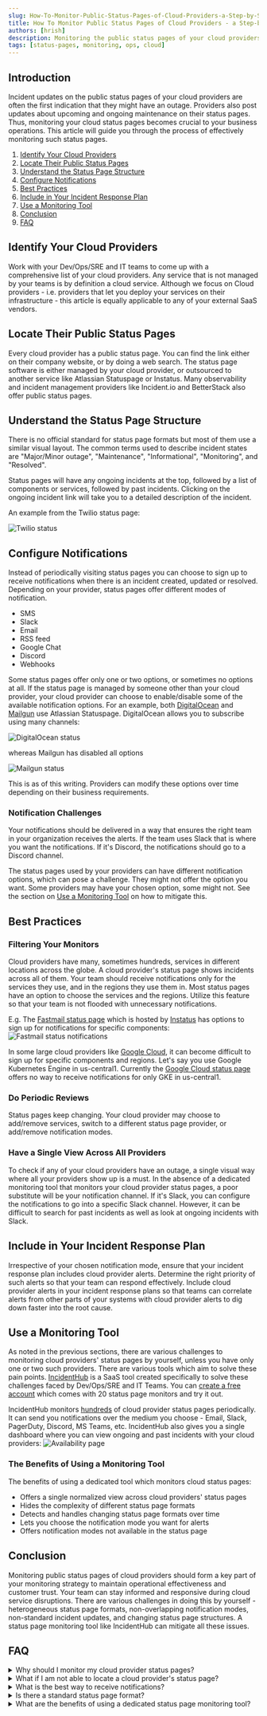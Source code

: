 ```yaml
---
slug: How-To-Monitor-Public-Status-Pages-of-Cloud-Providers-a-Step-by-Step-Approach
title: How To Monitor Public Status Pages of Cloud Providers - a Step-by-Step Approach
authors: [hrish]
description: Monitoring the public status pages of your cloud providers is a crucial part of your monitoring to ensure business operations continuity.
tags: [status-pages, monitoring, ops, cloud]
---
```


## Introduction

Incident updates on the public status pages of your cloud providers are often the first indication that they might have an outage.
Providers also post updates about upcoming and ongoing maintenance on their status pages. Thus, monitoring your cloud
status pages becomes crucial to your business operations. This article will guide you through the process of 
effectively monitoring such status pages.

1. [Identify Your Cloud Providers](#identify-your-cloud-providers)
2. [Locate Their Public Status Pages](#locate-their-public-status-pages)
3. [Understand the Status Page Structure](#understand-the-status-page-structure)
4. [Configure Notifications](#configure-notifications)
5. [Best Practices](#best-practices)
6. [Include in Your Incident Response Plan](#incident-response-plan)
7. [Use a Monitoring Tool](#use-a-monitoring-tool)
8. [Conclusion](#conclusion)
9. [FAQ](#faq)

## Identify Your Cloud Providers
Work with your Dev/Ops/SRE and IT teams to come up with a comprehensive list of your cloud providers.
Any service that is not managed by your teams is by definition a cloud service. Although we focus on
Cloud providers - i.e. providers that let you deploy your services on their infrastructure - this article is equally 
applicable to any of your external SaaS vendors.

## Locate Their Public Status Pages
Every cloud provider has a public status page. You can find the link either on their company website, or by doing a web search.
The status page software is either managed by your cloud provider, or outsourced to another service like Atlassian Statuspage or 
Instatus. Many observability and incident management providers like Incident.io and BetterStack also offer public status pages.

## Understand the Status Page Structure
There is no official standard for status page formats but most of them use a similar visual layout.
The common terms used to describe incident states are "Major/Minor outage", "Maintenance", "Informational", "Monitoring",
and "Resolved".

Status pages will have any ongoing incidents at the top, followed by a list of components or services, followed by past 
incidents. Clicking on the ongoing incident link will take you to a detailed description of the incident. 

An example from the Twilio status page:

![Twilio status](/img/twilio-incident.png)

## Configure Notifications
Instead of periodically visiting status pages you can choose to sign up to receive notifications when there is an incident created, updated or resolved.
Depending on your provider, status pages offer different modes of notification.
- SMS
- Slack
- Email
- RSS feed
- Google Chat
- Discord
- Webhooks

Some status pages offer only one or two options, or sometimes no options at all. 
If the status page is managed by someone other than your cloud provider, your cloud provider
can choose to enable/disable some of the available notification options. For an example, both [DigitalOcean](https://status.digitalocean.com/)
 and [Mailgun](https://status.mailgun.com/) use Atlassian Statuspage. DigitalOcean allows you to subscribe using many channels:

![DigitalOcean status](/img/digital-ocean-status-page.png)

whereas Mailgun has disabled all options

![Mailgun status](/img/mailgun-status.png)

This is as of this writing. Providers can modify these options over time depending on their business requirements.

### Notification Challenges
Your notifications should be delivered in a way that ensures the right team in your organization receives the alerts.
If the team uses Slack that is where you want the notifications. If it's Discord, the notifications should go to a Discord channel.

The status pages used by your providers can have different notification options, which can pose a challenge. They might not
offer the option you want. Some providers may have your chosen option, some might not. See the section on [Use a Monitoring Tool](#use-a-monitoring-tool) on how
to mitigate this.

## Best Practices

### Filtering Your Monitors
Cloud providers have many, sometimes hundreds, services in different locations across the globe. A cloud provider's status page
shows incidents across all of them. Your team should receive notifications only for the services they use, and in the regions they use them in. 
Most status pages have an option to choose the services and the regions. Utilize this feature so that your team is not flooded with unnecessary
notifications.

E.g. The [Fastmail status page](https://fastmailstatus.com) which is hosted by [Instatus](https://instatus.com) has options to sign up for notifications for specific components:
![Fastmail status notifications](/img/fastmail-status.png)

In some large cloud providers like [Google Cloud](https://incidenthub.cloud/service/googlecloudplatform), it can become difficult to sign up for specific components and regions.
Let's say you use Google Kubernetes Engine in us-central1. Currently the [Google Cloud status page](https://status.cloud.google.com/) offers no way to receive notifications for only GKE in us-central1.

### Do Periodic Reviews
Status pages keep changing. Your cloud provider may choose to add/remove services, switch to a different status page provider, or add/remove notification modes. 

### Have a Single View Across All Providers
To check if any of your cloud providers have an outage, a single visual way where all your providers show up is a must. In the absence of a dedicated monitoring tool that monitors your cloud
 provider status pages, a poor substitute will be your notification channel. If it's Slack, you can configure the  notifications to go into a specific Slack channel. However, it can be difficult
  to search for past incidents as well as look at ongoing incidents with Slack. 

## Include in Your Incident Response Plan
Irrespective of your chosen notification mode, ensure that your incident response plan includes cloud provider alerts. Determine the right priority of such alerts so that your team can
 respond effectively. Include cloud provider alerts in your incident response plans so that teams can correlate alerts from other parts of your systems with cloud provider alerts to dig down faster into the root cause.

## Use a Monitoring Tool
As noted in the previous sections, there are various challenges to monitoring cloud providers' status pages by yourself, unless you have only one or two such providers. There are various tools which aim to solve these pain points.
 [IncidentHub](https://incidenthub.cloud) is a SaaS tool created specifically to solve these challenges faced by Dev/Ops/SRE and IT Teams. You can [create a free account](https://incidenthub.cloud/sign-up)
  which comes with 20 status page monitors and try it out.

IncidentHub monitors [hundreds](https://incidenthub.cloud/services) of cloud provider status pages periodically. It can send you notifications over the medium you choose - Email, Slack, PagerDuty, Discord, MS Teams, etc. 
IncidentHub also gives you a single dashboard where you can view ongoing and past incidents with your cloud providers:
![Availability page](/img/availability-page.png)

### The Benefits of Using a Monitoring Tool
The benefits of using a dedicated tool which monitors cloud status pages:
- Offers a single normalized view across cloud providers' status pages
- Hides the complexity of different status page formats
- Detects and handles changing status page formats over time
- Lets you choose the notification mode you want for alerts
- Offers notification modes not available in the status page

## Conclusion
Monitoring public status pages of cloud providers should form a key part of your monitoring strategy to maintain operational effectiveness and customer trust. 
Your team can stay informed and responsive during cloud service disruptions. There are various challenges in doing this by yourself - heterogeneous status page formats, 
non-overlapping notification modes, non-standard incident updates, and changing status page structures. A status page monitoring tool like IncidentHub can mitigate all these issues.

## FAQ
<details>
<summary>Why should I monitor my cloud provider status pages?</summary>
<p>
Your cloud providers publish information about ongoing incidents and maintenance on their public status pages. Such disruptions can affect your business operations.
</p>
</details>
<details>
<summary>What if I am not able to locate a cloud provider's status page?</summary>
<p>
Cloud providers have a link to their status page on their website or you can find it using web search. 
If you are unable to locate it please get in touch with us at [support@incidenthub.cloud](mailto:support@incidenthub.cloud) and we will try our best to help you.
</p>
</details>
<details>
<summary>What is the best way to receive notifications?</summary>
<p>
The best way to receive notifications about cloud provider incidents is specific to your team. Discuss with your team what would make it most effective. 
</p>
</details>
<details>
<summary>Is there a standard status page format?</summary>
<p>
There is no standard for a status page format. However, many cloud providers use one of the popular status page services like Atlassian Statuspage or Instatus. 
Providers using the same status page service will have a similar format. Some providers have their own format - like Google Cloud and Amazon Web Services. 
</p>
</details>
<details>
<summary>What are the benefits of using a dedicated status page monitoring tool?</summary>
<p>
A dedicated status page monitoring tool smoothens out the differences between different cloud providers' status pages and gives you the option to receive notifications
in your chosen way.
</p>
</details>
